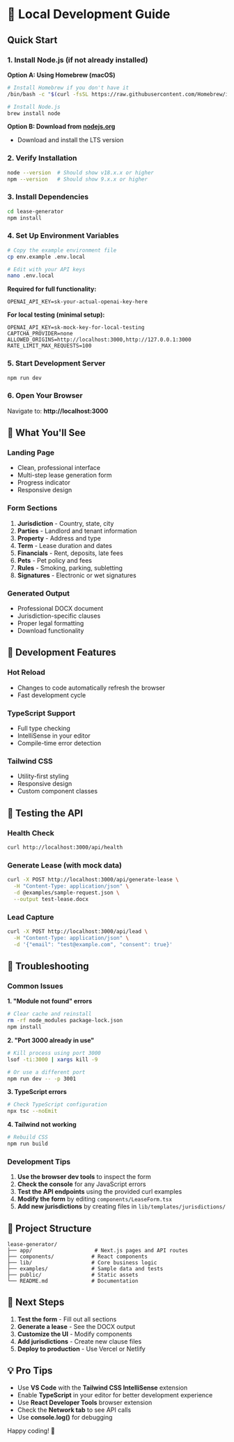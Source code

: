 # 🚀 Local Development Guide

## Quick Start

### 1. Install Node.js (if not already installed)

**Option A: Using Homebrew (macOS)**
```bash
# Install Homebrew if you don't have it
/bin/bash -c "$(curl -fsSL https://raw.githubusercontent.com/Homebrew/install/HEAD/install.sh)"

# Install Node.js
brew install node
```

**Option B: Download from [nodejs.org](https://nodejs.org/)**
- Download and install the LTS version

### 2. Verify Installation
```bash
node --version  # Should show v18.x.x or higher
npm --version   # Should show 9.x.x or higher
```

### 3. Install Dependencies
```bash
cd lease-generator
npm install
```

### 4. Set Up Environment Variables
```bash
# Copy the example environment file
cp env.example .env.local

# Edit with your API keys
nano .env.local
```

**Required for full functionality:**
```env
OPENAI_API_KEY=sk-your-actual-openai-key-here
```

**For local testing (minimal setup):**
```env
OPENAI_API_KEY=sk-mock-key-for-local-testing
CAPTCHA_PROVIDER=none
ALLOWED_ORIGINS=http://localhost:3000,http://127.0.0.1:3000
RATE_LIMIT_MAX_REQUESTS=100
```

### 5. Start Development Server
```bash
npm run dev
```

### 6. Open Your Browser
Navigate to: **http://localhost:3000**

## 🎯 What You'll See

### Landing Page
- Clean, professional interface
- Multi-step lease generation form
- Progress indicator
- Responsive design

### Form Sections
1. **Jurisdiction** - Country, state, city
2. **Parties** - Landlord and tenant information
3. **Property** - Address and type
4. **Term** - Lease duration and dates
5. **Financials** - Rent, deposits, late fees
6. **Pets** - Pet policy and fees
7. **Rules** - Smoking, parking, subletting
8. **Signatures** - Electronic or wet signatures

### Generated Output
- Professional DOCX document
- Jurisdiction-specific clauses
- Proper legal formatting
- Download functionality

## 🔧 Development Features

### Hot Reload
- Changes to code automatically refresh the browser
- Fast development cycle

### TypeScript Support
- Full type checking
- IntelliSense in your editor
- Compile-time error detection

### Tailwind CSS
- Utility-first styling
- Responsive design
- Custom component classes

## 🧪 Testing the API

### Health Check
```bash
curl http://localhost:3000/api/health
```

### Generate Lease (with mock data)
```bash
curl -X POST http://localhost:3000/api/generate-lease \
  -H "Content-Type: application/json" \
  -d @examples/sample-request.json \
  --output test-lease.docx
```

### Lead Capture
```bash
curl -X POST http://localhost:3000/api/lead \
  -H "Content-Type: application/json" \
  -d '{"email": "test@example.com", "consent": true}'
```

## 🐛 Troubleshooting

### Common Issues

**1. "Module not found" errors**
```bash
# Clear cache and reinstall
rm -rf node_modules package-lock.json
npm install
```

**2. "Port 3000 already in use"**
```bash
# Kill process using port 3000
lsof -ti:3000 | xargs kill -9

# Or use a different port
npm run dev -- -p 3001
```

**3. TypeScript errors**
```bash
# Check TypeScript configuration
npx tsc --noEmit
```

**4. Tailwind not working**
```bash
# Rebuild CSS
npm run build
```

### Development Tips

1. **Use the browser dev tools** to inspect the form
2. **Check the console** for any JavaScript errors
3. **Test the API endpoints** using the provided curl examples
4. **Modify the form** by editing `components/LeaseForm.tsx`
5. **Add new jurisdictions** by creating files in `lib/templates/jurisdictions/`

## 📁 Project Structure

```
lease-generator/
├── app/                    # Next.js pages and API routes
├── components/            # React components
├── lib/                   # Core business logic
├── examples/              # Sample data and tests
├── public/                # Static assets
└── README.md              # Documentation
```

## 🚀 Next Steps

1. **Test the form** - Fill out all sections
2. **Generate a lease** - See the DOCX output
3. **Customize the UI** - Modify components
4. **Add jurisdictions** - Create new clause files
5. **Deploy to production** - Use Vercel or Netlify

## 💡 Pro Tips

- Use **VS Code** with the **Tailwind CSS IntelliSense** extension
- Enable **TypeScript** in your editor for better development experience
- Use **React Developer Tools** browser extension
- Check the **Network tab** to see API calls
- Use **console.log()** for debugging

Happy coding! 🎉

